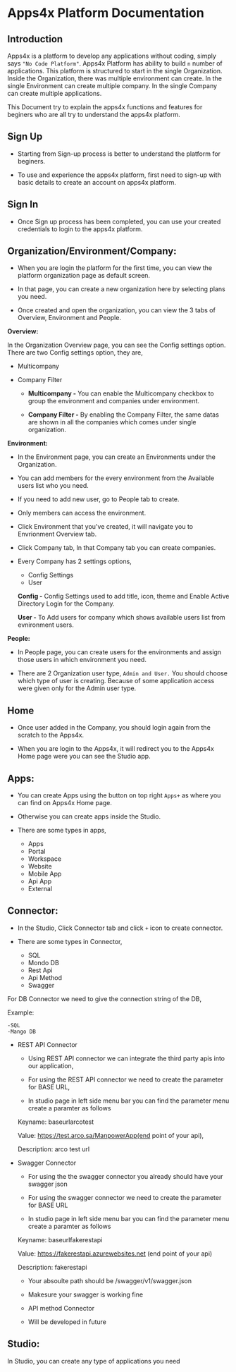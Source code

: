 # Apps4x Platform Documentation

## Introduction

Apps4x is a platform to develop any applications without coding, simply says `"No Code Platform"`. Apps4x Platform has ability to build `n` number of applications. This platform is structured to start in the single Organization. Inside the Organization, there was multiple environment can create. In the single Environment can create multiple company. In the single Company can create multiple applications.

This Document try to explain the apps4x functions and features for beginers who are all try to understand the apps4x platform.

## Sign Up

  - Starting from Sign-up process is better to understand the platform for beginers.

  - To use and experience the apps4x platform, first need to sign-up with basic details to create an account on apps4x platform.

## Sign In

  - Once Sign up process has been completed, you can use your created credentials to login to the apps4x platform.

## Organization/Environment/Company:

  - When you are login the platform for the first time, you can view the platform organization page as default screen.

  - In that page, you can create a new organization here by selecting plans you need.

  - Once created and open the organization, you can view the 3 tabs of Overview, Environment and People.

**Overview:**

In the Organization Overview page, you can see the Config settings option. There are two Config settings option, they are,

  - Multicompany
  - Company Filter

    - **Multicompany -** You can enable the Multicompany checkbox to group the environment and companies under environment.

    - **Company Filter -** By enabling the Company Filter, the same datas are shown in all the companies which comes under single organization.

**Environment:**

  - In the Environment page, you can create an Environments under the Organization.

  - You can add members for the every environment from the Available users list who you need.

  - If you need to add new user, go to People tab to create.
  
  - Only members can access the environment.

  - Click Environment that you've created, it will navigate you to Envrionment Overview tab.

  - Click Company tab, In that Company tab you can create companies.

  - Every Company has 2 settings options,
    
    - Config Settings
    - User

    **Config -** Config Settings used to add title, icon, theme and Enable Active Directory Login for the Company.

    **User -** To Add users for company which shows available users list from evnironment users.

**People:**

  - In People page, you can create users for the environments and assign those users in which environment you need.

  - There are 2 Organization user type, `Admin and User.` You should choose which type of user is creating. Because of some application access were given only for the Admin user type.

## Home

  - Once user added in the Company, you should login again from the scratch to the Apps4x.

  - When you are login to the Apps4x, it will redirect you to the Apps4x Home page were you can see the Studio app.

## Apps:  

  - You can create Apps using the button on top right `Apps+` as where you can find on Apps4x Home page.

  - Otherwise you can create apps inside the Studio.

  - There are some types in apps,
   
    - Apps
    - Portal
    - Workspace
    - Website
    - Mobile App
    - Api App
    - External

## Connector:

  - In the Studio, Click Connector tab and click `+` icon to create connector.

  - There are some types in Connector,

    - SQL
    - Mondo DB
    - Rest Api
    - Api Method
    - Swagger

For DB Connector we need to give the connection string of the DB,

 Example:

	-SQL
	-Mango DB
	
   - REST API Connector
	
		- Using REST API connector we can integrate the third party apis into our application,
		
		- For using the REST API connector we need to create the parameter for BASE URL,

		- In studio page in left side menu bar you can find the parameter menu create a paramter as follows
		
		Keyname: baseurlarcotest

        Value:   https://test.arco.sa/ManpowerApp(end point of your api),

        Description:  arco test url

   - Swagger Connector

		- For using the the swagger connector you already should have your swagger json

		- For using the swagger connector we need to create the parameter for BASE URL
			
		- In studio page in left side menu bar you can find the parameter menu create a paramter as follows
		
		Keyname: baseurlfakerestapi

        Value:   https://fakerestapi.azurewebsites.net (end point of your api)

        Description:  fakerestapi

		- Your absoulte path should be /swagger/v1/swagger.json
			
		- Makesure your swagger is working fine
		
		- API method Connector
		
		- Will be developed in future

## Studio:

  In Studio, you can create any type of applications you need